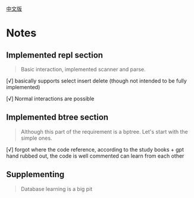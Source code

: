 [中文版](./readme_zh.md)
# Notes
## Implemented repl section
> Basic interaction, implemented scanner and parse.

[√] basically supports select insert delete (though not intended to be fully implemented)

[√] Normal interactions are possible
## Implemented btree section 
>Although this part of the requirement is a bptree.
Let's start with the simple ones.

[√] forgot where the code reference, according to the study books + gpt hand rubbed out, the code is well commented can learn from each other 
## Supplementing
> Database learning is a big pit

